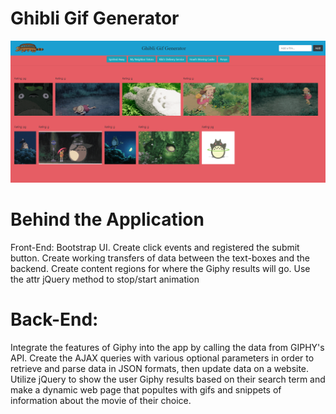 # Ghibli Gif Generator
![Ghibli Gif Generator](https://github.com/commandergavdog/gifAPI/blob/master/assets/img/GIFAPISC.PNG)

# Behind the Application
Front-End:
Bootstrap UI.
Create click events and registered the submit button.
Create working transfers of data between the text-boxes and the backend.
Create content regions for where the Giphy results will go.
Use the attr jQuery method to stop/start animation

# Back-End:
Integrate the features of Giphy into the app by calling the data from GIPHY's API.
Create the AJAX queries with various optional parameters in order to retrieve and parse data in JSON formats, then update data on a website.
Utilize jQuery to show the user Giphy results based on their search term and make a dynamic web page that popultes with gifs and snippets of information about the movie of their choice.
